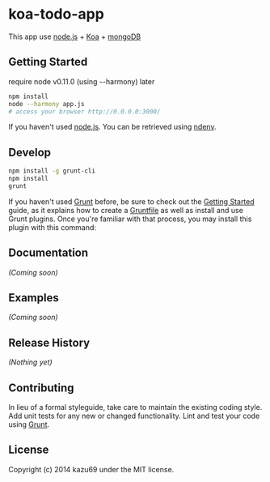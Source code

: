 # koa-todo-app

This app use [node.js](http://nodejs.org/) + [Koa](http://koajs.com/) + [mongoDB](http://www.mongodb.org/)

## Getting Started

require node v0.11.0 (using --harmony) later

```sh
npm install
node --harmony app.js
# access your browser http://0.0.0.0:3000/
```

If you haven't used [node.js](http://nodejs.org/). You can be retrieved using [ndenv](https://github.com/riywo/ndenv).

## Develop

```sh
npm install -g grunt-cli
npm install
grunt
```

If you haven't used [Grunt](http://gruntjs.com/) before, be sure to check out the [Getting Started](http://gruntjs.com/getting-started) guide, as it explains how to create a [Gruntfile](http://gruntjs.com/sample-gruntfile) as well as install and use Grunt plugins. Once you're familiar with that process, you may install this plugin with this command:

## Documentation
_(Coming soon)_

## Examples
_(Coming soon)_

## Release History
_(Nothing yet)_

## Contributing
In lieu of a formal styleguide, take care to maintain the existing coding style. Add unit tests for any new or changed functionality. Lint and test your code using [Grunt](http://gruntjs.com/).

## License
Copyright (c) 2014 kazu69 under the MIT license.

